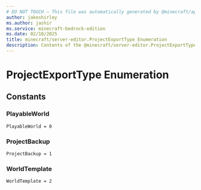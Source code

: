 ```yaml
---
# DO NOT TOUCH — This file was automatically generated by @minecraft/api-docs-generator, to report problems file an issue at https://github.com/Mojang/minecraft-scripting-libraries
author: jakeshirley
ms.author: jashir
ms.service: minecraft-bedrock-edition
ms.date: 02/10/2025
title: minecraft/server-editor.ProjectExportType Enumeration
description: Contents of the @minecraft/server-editor.ProjectExportType enumeration.
---
```

# ProjectExportType Enumeration

## Constants
### **PlayableWorld**
`PlayableWorld = 0`
### **ProjectBackup**
`ProjectBackup = 1`
### **WorldTemplate**
`WorldTemplate = 2`
